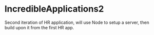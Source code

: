 # IncredibleApplications2
Second iteration of HR application, will use Node to setup a server, then build upon it from the first HR app. 

